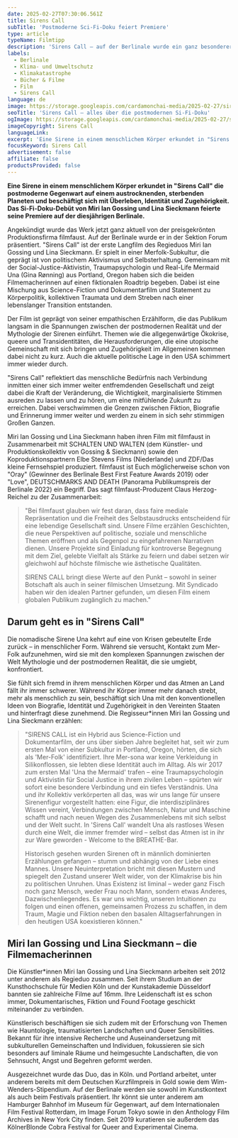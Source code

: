 ```yaml
---
date: 2025-02-27T07:30:06.561Z
title: Sirens Call
subTitle: 'Postmoderne Sci-Fi-Doku feiert Premiere'
type: article
typeName: Filmtipp
description: 'Sirens Call – auf der Berlinale wurde ein ganz besonderer Film vorgestellt. Erfahrt hier alles über die postmoderne Si-Fi-Doku!'
labels:
  - Berlinale
  - Klima- und Umweltschutz
  - Klimakatastrophe
  - Bücher & Filme
  - Film
  - Sirens Call
language: de
image: https://storage.googleapis.com/cardamonchai-media/2025-02-27/sirens-call-soundsvegan-com-jpg-imagine-080808_34415b_1024_768/640.webp
seoTitle: 'Sirens Call – alles über die postmodernen Si-Fi-Doku'
ogImage: https://storage.googleapis.com/cardamonchai-media/2025-02-27/sirens-call-soundsvegan-com-og-jpg-imagine-080808_293146_1200_628/640.webp
imageCopyright: Sirens Call
languageLink:
excerpt: 'Eine Sirene in einem menschlichem Körper erkundet in "Sirens Call" die postmoderne Gegenwart auf einem austrocknenden, sterbenden Planeten und beschäftigt sich mit Überleben, Identität und Zugehörigkeit. Das Si-Fi-Doku-Debüt von Miri Ian Gossing und Lina Sieckmann feierte seine Premiere auf der diesjährigen Berlinale.'
focusKeyword: Sirens Call
advertisement: false
affiliate: false
productsProvided: false
---
```


**Eine Sirene in einem menschlichem Körper erkundet in "Sirens Call" die postmoderne Gegenwart auf einem austrocknenden, sterbenden Planeten und beschäftigt sich mit Überleben, Identität und Zugehörigkeit. Das Si-Fi-Doku-Debüt von Miri Ian Gossing und Lina Sieckmann feierte seine Premiere auf der diesjährigen Berlinale.**

Angekündigt wurde das Werk jetzt ganz aktuell von der preisgekrönten Produktionsfirma filmfaust. Auf der Berlinale wurde er in der Sektion Forum präsentiert. "Sirens Call" ist der erste Langfilm des Regieduos Miri Ian Gossing und Lina Sieckmann. Er spielt in einer Merfolk-Subkultur, die geprägt ist von politischem Aktivismus und Selbsterhaltung. Gemeinsam mit der Social-Justice-Aktivistin, Traumapsychologin und Real-Life Mermaid Una (Gina Rønning) aus Portland, Oregon haben sich die beiden Filmemacherinnen auf einen fiktionalen Roadtrip begeben. Dabei ist eine Mischung aus Science-Fiction und Dokumentarfilm und Statement zu Körperpolitik, kollektiven Traumata und dem Streben nach einer lebenslanger Transition entstanden.

Der Film ist geprägt von seiner empathischen Erzählform, die das Publikum langsam in die Spannungen zwischen der postmodernen Realität und der Mythologie der Sirenen einführt. Themen wie die allgegenwärtige Ökokrise, queere und Transidentitäten, die Herausforderungen, die eine utopische Gemeinschaft mit sich bringen und Zugehörigkeit im Allgemeinen kommen dabei nicht zu kurz. Auch die aktuelle politische Lage in den USA schimmert immer wieder durch.

"Sirens Call" reflektiert das menschliche Bedürfnis nach Verbindung inmitten einer sich immer weiter entfremdenden Gesellschaft und zeigt dabei die Kraft der Veränderung, die Wichtigkeit, marginalisierte Stimmen ausreden zu lassen und zu hören, um eine mitfühlende Zukunft zu erreichen. Dabei verschwimmen die Grenzen zwischen Fiktion, Biografie und Erinnerung immer weiter und werden zu einem in sich sehr stimmigen Großen Ganzen.

Miri Ian Gossing und Lina Sieckmann haben ihren Film mit filmfaust in Zusammenarbeit mit SCHALTEN UND WALTEN (dem Künstler- und Produktionskollektiv von Gossing & Sieckmann) sowie den Koproduktionspartnern Elbe Stevens Films (Niederlande) und ZDF/Das kleine Fernsehspiel produziert. filmfaust ist Euch möglicherweise schon von "Oray" (Gewinner des Berlinale Best First Feature Awards 2019) oder "Love", DEUTSCHMARKS AND DEATH (Panorama Publikumspreis der Berlinale 2022) ein Begriff. Das sagt filmfaust-Produzent Claus Herzog-Reichel zu der Zusammenarbeit:

> "Bei filmfaust glauben wir fest daran, dass faire mediale Repräsentation und die Freiheit des Selbstausdrucks entscheidend für eine lebendige Gesellschaft sind. Unsere Filme erzählen Geschichten, die neue Perspektiven auf politische, soziale und menschliche Themen eröffnen und als Gegenpol zu eingefahrenen Narrativen dienen. Unsere Projekte sind Einladung für kontroverse Begegnung mit dem Ziel, gelebte Vielfalt als Stärke zu feiern und dabei setzen wir gleichwohl auf höchste filmische wie ästhetische Qualitäten.
>
> SIRENS CALL bringt diese Werte auf den Punkt – sowohl in seiner Botschaft als auch in seiner filmischen Umsetzung. Mit Syndicado haben wir den idealen Partner gefunden, um diesen Film einem globalen Publikum zugänglich zu machen."

## Darum geht es in "Sirens Call"

Die nomadische Sirene Una kehrt auf eine von Krisen gebeutelte Erde zurück – in menschlicher Form. Während sie versucht, Kontakt zum Mer-Folk aufzunehmen, wird sie mit den komplexen Spannungen zwischen der Welt Mythologie und der postmodernen Realität, die sie umgiebt, konfrontiert.

Sie fühlt sich fremd in ihrem menschlichen Körper und das Atmen an Land fällt ihr immer schwerer. Während ihr Körper immer mehr danach strebt, mehr als menschlich zu sein, beschäftigt sich Una mit den konventionellen Ideen von Biografie, Identität und Zugehörigkeit in den Vereinten Staaten und hinterfragt diese zunehmend. Die Regisseur\*innen Miri Ian Gossing und Lina Sieckmann erzählen:

> "SIRENS CALL ist ein Hybrid aus Science-Fiction und Dokumentarfilm, der uns über sieben Jahre begleitet hat, seit wir zum ersten Mal von einer Subkultur in Portland, Oregon, hörten, die sich als 'Mer-Folk' identifiziert. Ihre Mer-sona war keine Verkleidung in Silikonflossen, sie lebten diese Identität auch im Alltag. Als wir 2017 zum ersten Mal 'Una the Mermaid' trafen – eine Traumapsychologin und Aktivistin für Social Justice in ihrem zivilen Leben – spürten wir sofort eine besondere Verbindung und ein tiefes Verständnis. Una und ihr Kollektiv verkörperten all das, was wir uns lange für unsere Sirenenfigur vorgestellt hatten: eine Figur, die interdisziplinäres Wissen vereint, Verbindungen zwischen Mensch, Natur und Maschine schafft und nach neuen Wegen des Zusammenlebens mit sich selbst und der Welt sucht. In 'Sirens Call' wandelt Una als rastloses Wesen durch eine Welt, die immer fremder wird – selbst das Atmen ist in ihr zur Ware geworden - Welcome to the BREATHE-Bar.
>
> Historisch gesehen wurden Sirenen oft in männlich dominierten Erzählungen gefangen – stumm und abhängig von der Liebe eines Mannes. Unsere Neuinterpretation bricht mit diesen Mustern und spiegelt den Zustand unserer Welt wider, von der Klimakrise bis hin zu politischen Unruhen. Unas Existenz ist liminal – weder ganz Fisch noch ganz Mensch, weder Frau noch Mann, sondern etwas Anderes, Dazwischenliegendes. Es war uns wichtig, unseren Intuitionen zu folgen und einen offenen, gemeinsamen Prozess zu schaffen, in dem Traum, Magie und Fiktion neben den basalen Alltagserfahrungen in den heutigen USA koexistieren können."

## Miri Ian Gossing und Lina Sieckmann – die Filmemacherinnen

Die Künstler\*innen Miri Ian Gossing und Lina Sieckmann arbeiten seit 2012 unter anderem als Regieduo zusammen. Seit ihrem Studium an der Kunsthochschule für Medien Köln und der Kunstakademie Düsseldorf bannten sie zahlreiche Filme auf 16mm. Ihre Leidenschaft ist es schon immer, Dokumentarisches, Fiktion und Found Footage geschickt miteinander zu verbinden.

Künstlerisch beschäftigen sie sich zudem mit der Erforschung von Themen wie Hauntologie, traumatisierten Landschaften und Queer Sensibilities. Bekannt für ihre intensive Recherche und Auseinandersetzung mit subkulturellen Gemeinschaften und Individuen, fokussieren sie sich besonders auf liminale Räume und heimgesuchte Landschaften, die von Sehnsucht, Angst und Begehren geformt werden.

Ausgezeichnet wurde das Duo, das in Köln. und Portland arbeitet, unter anderem bereits mit dem Deutschen Kurzfilmpreis in Gold sowie dem Wim-Wenders-Stipendium. Auf der Berlinale werden sie sowohl im Kunstkontext als auch beim Festivals präsentiert. Ihr könnt sie unter anderem am Hamburger Bahnhof im Museum für Gegenwart, auf dem Internationalen Film Festival Rotterdam, im Image Forum Tokyo sowie in den Anthology Film Archives in New York City finden. Seit 2019 kuratieren sie außerdem das KölnerBlonde Cobra Festival for Queer and Experimental Cinema.
